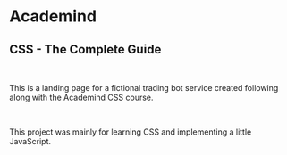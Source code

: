 # Academind
## CSS - The Complete Guide
<br>
<p>This is a landing page for a fictional trading bot service created following along with the Academind CSS course.</p> 
<br>
<p>This project was mainly for learning CSS and implementing a little JavaScript.</p>